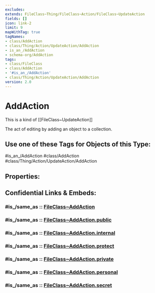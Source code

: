 ```yaml
---
excludes: 
extends: FileClass~Thing/FileClass~Action/FileClass~UpdateAction
fields: []
icon: link-2
limit: 9
mapWithTag: true
tagNames:
- class/AddAction
- class/Thing/Action/UpdateAction/AddAction
- is_an_/AddAction
- schema-org/AddAction
tags:
- class/FileClass
- class/AddAction
- '#is_an_/AddAction'
- class/Thing/Action/UpdateAction/AddAction
version: 2.0
---
```


# AddAction
This is a kind of [[FileClass~UpdateAction]]

The act of editing by adding an object to a collection.


## Use one of these Tags for Objects of this Type:

#is_an_/AddAction
#class/AddAction
#class/Thing/Action/UpdateAction/AddAction

## Properties:


## Confidential Links & Embeds: 

### #is_/same_as :: [FileClass~AddAction](/_Standards/fileClass/FileClass~Thing/FileClass~Action/FileClass~UpdateAction/FileClass~AddAction.md) 

### #is_/same_as :: [FileClass~AddAction.public](/_public/fileClass/FileClass~Thing/FileClass~Action/FileClass~UpdateAction/FileClass~AddAction.public.md) 

### #is_/same_as :: [FileClass~AddAction.internal](/_internal/fileClass/FileClass~Thing/FileClass~Action/FileClass~UpdateAction/FileClass~AddAction.internal.md) 

### #is_/same_as :: [FileClass~AddAction.protect](/_protect/fileClass/FileClass~Thing/FileClass~Action/FileClass~UpdateAction/FileClass~AddAction.protect.md) 

### #is_/same_as :: [FileClass~AddAction.private](/_private/fileClass/FileClass~Thing/FileClass~Action/FileClass~UpdateAction/FileClass~AddAction.private.md) 

### #is_/same_as :: [FileClass~AddAction.personal](/_personal/fileClass/FileClass~Thing/FileClass~Action/FileClass~UpdateAction/FileClass~AddAction.personal.md) 

### #is_/same_as :: [FileClass~AddAction.secret](/_secret/fileClass/FileClass~Thing/FileClass~Action/FileClass~UpdateAction/FileClass~AddAction.secret.md)

